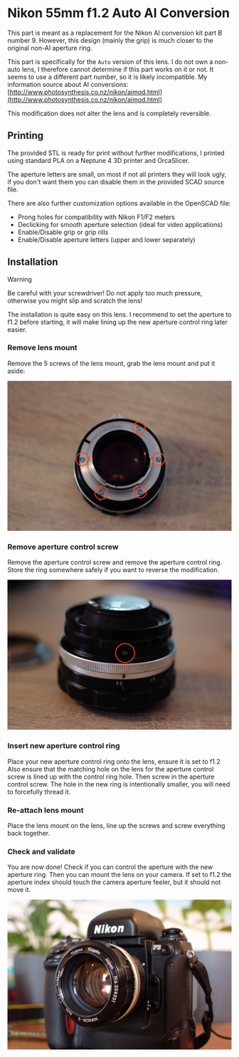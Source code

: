 # Nikon 55mm f1.2 Auto AI Conversion

This part is meant as a replacement for the Nikon AI conversion kit part B number 9.
However, this design (mainly the grip) is much closer to the original non-AI aperture ring.

This part is specifically for the `Auto` version of this lens. I do not own a non-auto lens,
I therefore cannot determine if this part works on it or not.
It seems to use a different part number, so it is likely incompatible.
My information source about AI conversions: [http://www.photosynthesis.co.nz/nikon/aimod.html](http://www.photosynthesis.co.nz/nikon/aimod.html)

This modification does not alter the lens and is completely reversible.

## Printing

The provided STL is ready for print without further modifications, I printed using standard PLA
on a Neptune 4 3D printer and OrcaSlicer.

The aperture letters are small, on most if not all printers they will look ugly, if you don't want them
you can disable them in the provided SCAD source file.

There are also further customization options available in the OpenSCAD file:

- Prong holes for compatibility with Nikon F1/F2 meters
- Declicking for smooth aperture selection (ideal for video applications)
- Enable/Disable grip or grip rills
- Enable/Disable aperture letters (upper and lower separately)

## Installation

> [!WARNING]  
> Be careful with your screwdriver! Do not apply too much pressure, otherwise you might slip and scratch the lens!

The installation is quite easy on this lens.
I recommend to set the aperture to f1.2 before starting, it will make lining up the new aperture control ring later easier.

### Remove lens mount

Remove the 5 screws of the lens mount, grab the lens mount and put it aside:

![remove lens mount](assets/lens_mount_remove.jpeg)

### Remove aperture control screw

Remove the aperture control screw and remove the aperture control ring.
Store the ring somewhere safely if you want to reverse the modification.

![remove aperture control ring](assets/remove_aperture_control_ring.jpeg)

### Insert new aperture control ring

Place your new aperture control ring onto the lens, ensure it is set to f1.2
Also ensure that the matching hole on the lens for the aperture control screw is lined up with the control ring hole.
Then screw in the aperture control screw. The hole in the new ring is intentionally smaller, you will need to forcefully
thread it.

### Re-attach lens mount

Place the lens mount on the lens, line up the screws and screw everything back together.

### Check and validate

You are now done! Check if you can control the aperture with the new aperture ring.
Then you can mount the lens on your camera. If set to f1.2 the aperture index should touch the camera
aperture feeler, but it should not move it.

![lens mounted](assets/mounted.jpeg)
